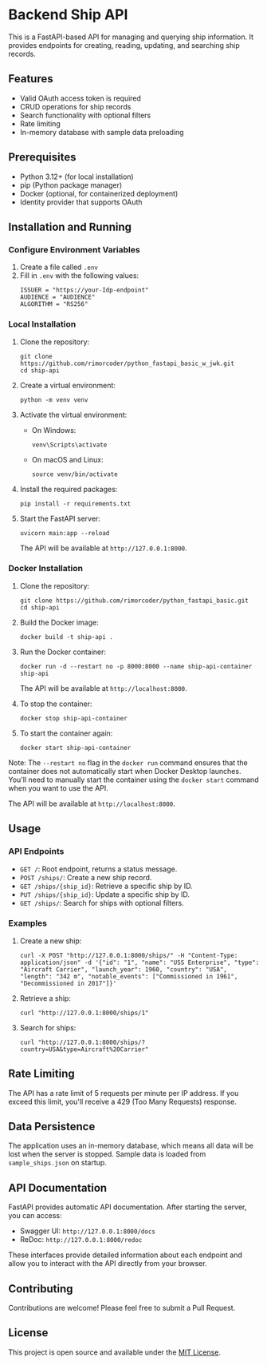 # Backend Ship API

This is a FastAPI-based API for managing and querying ship information. It provides endpoints for creating, reading, updating, and searching ship records.

## Features

- Valid OAuth access token is required
- CRUD operations for ship records
- Search functionality with optional filters
- Rate limiting
- In-memory database with sample data preloading

## Prerequisites

- Python 3.12+ (for local installation)
- pip (Python package manager)
- Docker (optional, for containerized deployment)
- Identity provider that supports OAuth

## Installation and Running

### Configure Environment Variables
1. Create a file called `.env`
2. Fill in `.env` with the following values:
    ```
    ISSUER = "https://your-Idp-endpoint"
    AUDIENCE = "AUDIENCE"
    ALGORITHM = "RS256"
    ```
### Local Installation

1. Clone the repository:
   ```
   git clone https://github.com/rimorcoder/python_fastapi_basic_w_jwk.git
   cd ship-api
   ```

2. Create a virtual environment:
   ```
   python -m venv venv
   ```

3. Activate the virtual environment:
   - On Windows:
     ```
     venv\Scripts\activate
     ```
   - On macOS and Linux:
     ```
     source venv/bin/activate
     ```

4. Install the required packages:
   ```
   pip install -r requirements.txt
   ```

5. Start the FastAPI server:
   ```
   uvicorn main:app --reload
   ```

   The API will be available at `http://127.0.0.1:8000`.

### Docker Installation

1. Clone the repository:
   ```
   git clone https://github.com/rimorcoder/python_fastapi_basic.git
   cd ship-api
   ```

2. Build the Docker image:
   ```
   docker build -t ship-api .
   ```

3. Run the Docker container:
   ```
   docker run -d --restart no -p 8000:8000 --name ship-api-container ship-api
   ```

   The API will be available at `http://localhost:8000`.

4. To stop the container:
   ```
   docker stop ship-api-container
   ```

5. To start the container again:
   ```
   docker start ship-api-container
   ```

Note: The `--restart no` flag in the `docker run` command ensures that the container does not automatically start when Docker Desktop launches. You'll need to manually start the container using the `docker start` command when you want to use the API.

   The API will be available at `http://localhost:8000`.

## Usage

### API Endpoints

- `GET /`: Root endpoint, returns a status message.
- `POST /ships/`: Create a new ship record.
- `GET /ships/{ship_id}`: Retrieve a specific ship by ID.
- `PUT /ships/{ship_id}`: Update a specific ship by ID.
- `GET /ships/`: Search for ships with optional filters.

### Examples

1. Create a new ship:
   ```
   curl -X POST "http://127.0.0.1:8000/ships/" -H "Content-Type: application/json" -d '{"id": "1", "name": "USS Enterprise", "type": "Aircraft Carrier", "launch_year": 1960, "country": "USA", "length": "342 m", "notable_events": ["Commissioned in 1961", "Decommissioned in 2017"]}'
   ```

2. Retrieve a ship:
   ```
   curl "http://127.0.0.1:8000/ships/1"
   ```

3. Search for ships:
   ```
   curl "http://127.0.0.1:8000/ships/?country=USA&type=Aircraft%20Carrier"
   ```

## Rate Limiting

The API has a rate limit of 5 requests per minute per IP address. If you exceed this limit, you'll receive a 429 (Too Many Requests) response.

## Data Persistence

The application uses an in-memory database, which means all data will be lost when the server is stopped. Sample data is loaded from `sample_ships.json` on startup.

## API Documentation

FastAPI provides automatic API documentation. After starting the server, you can access:

- Swagger UI: `http://127.0.0.1:8000/docs`
- ReDoc: `http://127.0.0.1:8000/redoc`

These interfaces provide detailed information about each endpoint and allow you to interact with the API directly from your browser.

## Contributing

Contributions are welcome! Please feel free to submit a Pull Request.

## License

This project is open source and available under the [MIT License](LICENSE).